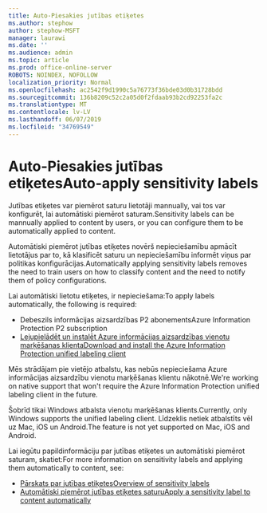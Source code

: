 ```yaml
---
title: Auto-Piesakies jutības etiķetes
ms.author: stephow
author: stephow-MSFT
manager: laurawi
ms.date: ''
ms.audience: admin
ms.topic: article
ms.prod: office-online-server
ROBOTS: NOINDEX, NOFOLLOW
localization_priority: Normal
ms.openlocfilehash: ac2542f9d1990c5a76773f36bde03d0b31728bdd
ms.sourcegitcommit: 136b8209c52c2a05d0f2fdaab93b2cd92253fa2c
ms.translationtype: MT
ms.contentlocale: lv-LV
ms.lasthandoff: 06/07/2019
ms.locfileid: "34769549"
---
```

# <a name="auto-apply-sensitivity-labels"></a><span data-ttu-id="09c70-102">Auto-Piesakies jutības etiķetes</span><span class="sxs-lookup"><span data-stu-id="09c70-102">Auto-apply sensitivity labels</span></span>

<span data-ttu-id="09c70-103">Jutības etiķetes var piemērot saturu lietotāji mannually, vai tos var konfigurēt, lai automātiski piemērot saturam.</span><span class="sxs-lookup"><span data-stu-id="09c70-103">Sensitivity labels can be mannually applied to content by users, or you can configure them to be automatically applied to content.</span></span>

<span data-ttu-id="09c70-104">Automātiski piemērot jutības etiķetes novērš nepieciešamību apmācīt lietotājus par to, kā klasificēt saturu un nepieciešamību informēt viņus par politikas konfigurācijas.</span><span class="sxs-lookup"><span data-stu-id="09c70-104">Automatically applying sensitivity labels removes the need to train users on how to classify content and the need to notify them of policy configurations.</span></span>

<span data-ttu-id="09c70-105">Lai automātiski lietotu etiķetes, ir nepieciešama:</span><span class="sxs-lookup"><span data-stu-id="09c70-105">To apply labels automatically, the following is required:</span></span>

- <span data-ttu-id="09c70-106">Debeszils informācijas aizsardzības P2 abonements</span><span class="sxs-lookup"><span data-stu-id="09c70-106">Azure Information Protection P2 subscription</span></span>
- [<span data-ttu-id="09c70-107">Lejupielādēt un instalēt Azure informācijas aizsardzības vienotu marķēšanas klienta</span><span class="sxs-lookup"><span data-stu-id="09c70-107">Download and install the Azure Information Protection unified labeling client</span></span>](https://docs.microsoft.com/azure/information-protection/rms-client/install-unifiedlabelingclient-app)

<span data-ttu-id="09c70-108">Mēs strādājam pie vietējo atbalstu, kas nebūs nepieciešama Azure informācijas aizsardzību vienotu marķēšanas klientu nākotnē.</span><span class="sxs-lookup"><span data-stu-id="09c70-108">We're working on native support that won't require the Azure Information Protection unified labeling client in the future.</span></span>

<span data-ttu-id="09c70-109">Šobrīd tikai Windows atbalsta vienotu marķēšanas klients.</span><span class="sxs-lookup"><span data-stu-id="09c70-109">Currently, only Windows supports the unified labeling client.</span></span>  <span data-ttu-id="09c70-110">Līdzeklis netiek atbalstīts vēl uz Mac, iOS un Android.</span><span class="sxs-lookup"><span data-stu-id="09c70-110">The feature is not yet supported on Mac, iOS and Android.</span></span>

<span data-ttu-id="09c70-111">Lai iegūtu papildinformāciju par jutības etiķetes un automātiski piemērot saturam, skatiet:</span><span class="sxs-lookup"><span data-stu-id="09c70-111">For more information on sensitivity labels and applying them automatically to content,  see:</span></span>

- [<span data-ttu-id="09c70-112">Pārskats par jutības etiķetes</span><span class="sxs-lookup"><span data-stu-id="09c70-112">Overview of sensitivity labels</span></span>](https://docs.microsoft.com/office365/securitycompliance/sensitivity-labels)
- [<span data-ttu-id="09c70-113">Automātiski piemērot jutības etiķetes saturu</span><span class="sxs-lookup"><span data-stu-id="09c70-113">Apply a sensitivity label to content automatically</span></span>](https://docs.microsoft.com/office365/securitycompliance/apply_sensitivity_label_automatically)